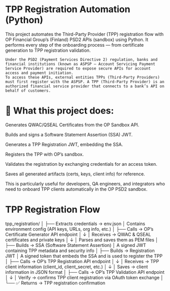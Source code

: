 
# TPP Registration Automation (Python)

This project automates the Third-Party Provider (TPP) registration flow with OP Financial Group’s (Finland) PSD2 APIs (sandbox) using Python.
It performs every step of the onboarding process — from certificate generation to TPP registration validation.

```
Under the PSD2 (Payment Services Directive 2) regulation, banks and financial institutions (known as ASPSP – Account Servicing Payment Service Provider) are required to expose secure APIs for account access and payment initiation.
To access these APIs, external entities TPPs (Third-Party Providers) must first register with the ASPSP. A TPP (Third-Party Provider) is an authorized financial service provider that connects to a bank’s API on behalf of customers.
```

# 🚀 What this project does:

Generates QWAC/QSEAL Certificates from the OP Sandbox API.

Builds and signs a Software Statement Assertion (SSA) JWT.

Generates a TPP Registration JWT, embedding the SSA.

Registers the TPP with OP’s sandbox.

Validates the registration by exchanging credentials for an access token.

Saves all generated artifacts (certs, keys, client info) for reference.

This is particularly useful for developers, QA engineers, and integrators who need to onboard TPP clients automatically in the OP PSD2 sandbox.

# TPP Registration Flow

tpp_registration/
│
├── Extracts credentials → env.json
│       Contains environment config (API keys, URLs, org info, etc.)
│
├── Calls → OP’s Certificate Generator API endpoint
│       ↓
│       Receives → QWAC & QSEAL certificates and private keys
│       ↓
│       Parses and saves them as PEM files
│
├── Builds → SSA (Software Statement Assertion)
│       A signed JWT containing TPP metadata and security info
│
├── Builds → Registration JWT
│       A signed token that embeds the SSA and is used to register the TPP
│
├── Calls → OP’s TPP Registration API endpoint
│       ↓
│       Receives → TPP client information (client_id, client_secret, etc.)
│       ↓
│       Saves → client information in JSON format
│
├── Calls → OP’s TPP Validation API endpoint
│       ↓
│       Verify → confirms TPP client registration via OAuth token exchange
│
└── ✅ Returns → TPP registration confirmation
